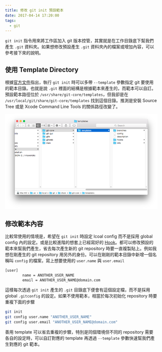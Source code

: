 ```yaml
---
title: 修改 git init 預設範本
date: 2017-04-14 17:20:00
tags:
  - git
---
```


`git init` 指令用來將工作區加入 git 版本控管，其實就是在工作目錄底下幫我們產生 `.git` 資料夾。如果想修改預設產生 `.git` 資料夾內的檔案或增加內容，可以參考接下來的說明。

<!--more-->

## 使用 Template Directory

根據[官方文件](https://git-scm.com/docs/git-init#_template_directory)指出，執行 `git init` 時可以多帶 `--template` 參數指定 git 要使用的範本目錄。也就是說 `.git` 裡面的結構是根據範本來產生的，而範本可以自訂。預設範本路徑位於 `/usr/share/git-core/templates`，但我卻是在 `/usr/local/git/share/git-core/templates` 找到這個目錄。推測是安裝 Source Tree 或是 Xcode Command Line Tools 的關係路徑改變了。

![git template path](templates.png)

## 修改範本內容

比較常使用的情境是，希望在 `git init` 時設定 lcoal config 而不是採用 global config 內的設定。或是比較進階的想套上已經寫好的 [Hook](https://git-scm.com/book/en/v2/Customizing-Git-Git-Hooks)。都可以修改預設的範本來幫我們產生，省去每次產生新的 git repository 時要一直複製貼上。例如我想在剛產生的 git repository 用另外的身份。可以在剛剛的範本目錄中新增一個名稱叫 `config` 的檔案，寫上想要使用的 `user.name` 與 `user.email`

```text
[user]
        name = ANOTHER_USER_NAME
        email = ANOTHER_USER_NAME@domain.com
```

這樣每次透過 `git init` 產生的 `.git` 目錄底下便會有這個設定檔，而不是採用 global `.gitconfig` 的設定。如果不使用範本，相當於每次初始化 repository 時要重複下面的步驟

```bash
git init
git config user.name "ANOTHER_USER_NAME"
git config user.email "ANOTHER_USER_NAME@domain.com"
```

善用 template 可以省去重複的步驟，特別是同個環境但不同的 repository 需要各自的設定時，可以自訂對應的 template 再透過 `--template` 參數快速幫我們產生對應的 git 範本。

